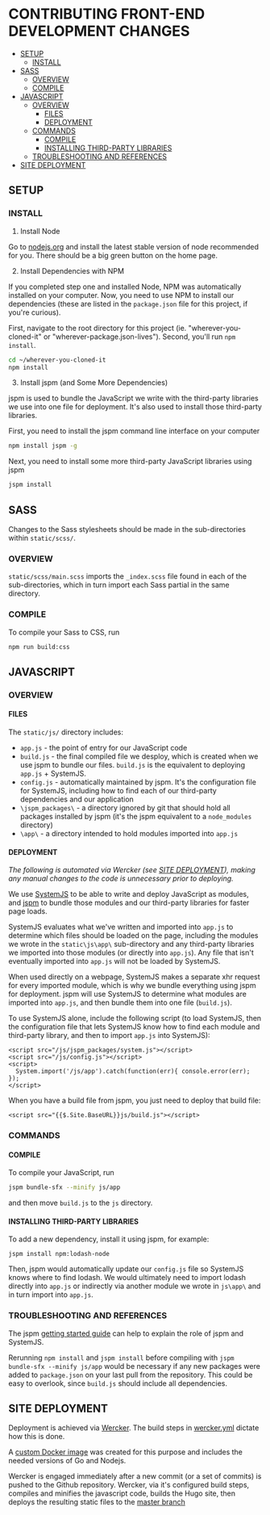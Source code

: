 # CONTRIBUTING FRONT-END DEVELOPMENT CHANGES

<!-- MDTOC maxdepth:6 firsth1:2 numbering:0 flatten:0 bullets:1 updateOnSave:1 -->

- [SETUP](#setup)   
   - [INSTALL](#install)   
- [SASS](#sass)   
   - [OVERVIEW](#overview)   
   - [COMPILE](#compile)   
- [JAVASCRIPT](#javascript)   
   - [OVERVIEW](#overview)   
      - [FILES](#files)   
      - [DEPLOYMENT](#deployment)   
   - [COMMANDS](#commands)   
      - [COMPILE](#compile)   
      - [INSTALLING THIRD-PARTY LIBRARIES](#installing-third-party-libraries)   
   - [TROUBLESHOOTING AND REFERENCES](#troubleshooting-and-references)   
- [SITE DEPLOYMENT](#site-deployment)   

<!-- /MDTOC -->

## SETUP

### INSTALL

1. Install Node

  Go to [nodejs.org](https://nodejs.org/en/) and install the latest stable version of node recommended for you. There should be a big green button on the home page.

2. Install Dependencies with NPM

  If you completed step one and installed Node, NPM was automatically installed on your computer. Now, you need to use NPM to install our dependencies (these are listed in the `package.json` file for this project, if you're curious).

  First, navigate to the root directory for this project (ie. "wherever-you-cloned-it" or "wherever-package.json-lives"). Second, you'll run `npm install`.

  ```sh
  cd ~/wherever-you-cloned-it
  npm install
  ```

3. Install jspm (and Some More Dependencies)

  jspm is used to bundle the JavaScript we write with the third-party libraries we use into one file for deployment. It's also used to install those third-party libraries.

  First, you need to install the jspm command line interface on your computer

  ```sh
  npm install jspm -g
  ```

  Next, you need to install some more third-party JavaScript libraries using jspm

  ```sh
  jspm install
  ```

## SASS

Changes to the Sass stylesheets should be made in the sub-directories within `static/scss/`.

### OVERVIEW

`static/scss/main.scss` imports the `_index.scss` file found in each of the sub-directories, which in turn import each Sass partial in the same directory.

### COMPILE

To compile your Sass to CSS, run

```sh
npm run build:css
```

## JAVASCRIPT

### OVERVIEW

#### FILES

The `static/js/` directory includes:

- `app.js` - the point of entry for our JavaScript code
- `build.js` - the final compiled file we desploy, which is created when we use jspm to bundle our files. `build.js` is the equivalent to deploying `app.js` + SystemJS.
- `config.js` - automatically maintained by jspm. It's the configuration file for SystemJS, including how to find each of our third-party dependencies and our application
- `\jspm_packages\` - a directory ignored by git that should hold all packages installed by jspm (it's the jspm equivalent to a `node_modules` directory)
- `\app\` - a directory intended to hold modules imported into `app.js`

#### DEPLOYMENT

_The following is automated via Wercker (see [SITE DEPLOYMENT](#site-deployment)), making any manual changes to the code is unnecessary prior to deploying._

We use [SystemJS](https://github.com/systemjs/systemjs) to be able to write and deploy JavaScript as modules, and [jspm](http://jspm.io/) to bundle those modules and our third-party libraries for faster page loads.

SystemJS evaluates what we've written and imported into `app.js` to determine which files should be loaded on the page, including the modules we wrote in the `static\js\app\` sub-directory and any third-party libraries we imported into those modules (or directly into `app.js`). Any file that isn't eventually imported into `app.js` will not be loaded by SystemJS.

When used directly on a webpage, SystemJS makes a separate xhr request for every imported module, which is why we bundle everything using jspm for deployment. jspm will use SystemJS to determine what modules are imported into `app.js`, and then bundle them into one file (`build.js`).

To use SystemJS alone, include the following script (to load SystemJS, then the configuration file that lets SystemJS know how to find each module and third-party library, and then to import `app.js` into SystemJS):

```ssh
<script src="/js/jspm_packages/system.js"></script>
<script src="/js/config.js"></script>
<script>
  System.import('/js/app').catch(function(err){ console.error(err); });
</script>
```

When you have a build file from jspm, you just need to deploy that build file:

```ssh
<script src="{{$.Site.BaseURL}}js/build.js"></script>
```

### COMMANDS

#### COMPILE

To compile your JavaScript, run

```sh
jspm bundle-sfx --minify js/app
```

and then move `build.js` to the `js` directory.

#### INSTALLING THIRD-PARTY LIBRARIES

To add a new dependency, install it using jspm, for example:

```ssh
jspm install npm:lodash-node
```

Then, jspm would automatically update our `config.js` file so SystemJS knows where to find lodash. We would ultimately need to import lodash directly into `app.js` or indirectly via another module we wrote in `js\app\` and in turn import into `app.js`.

### TROUBLESHOOTING AND REFERENCES

The jspm [getting started guide](http://jspm.io/docs/getting-started.html) can help to explain the role of jspm and SystemJS.

Rerunning `npm install` and `jspm install` before compiling with `jspm bundle-sfx --minify js/app` would be necessary if any new packages were added to `package.json` on your last pull from the repository. This could be easy to overlook, since `build.js` should include all dependencies.

## SITE DEPLOYMENT

Deployment is achieved via [Wercker](https://app.wercker.com/bppwrite/bppwrite.github.io). The build steps in [wercker.yml](wercker.yml) dictate how this is done.

A [custom Docker image](https://hub.docker.com/r/marcguyer/docker-golang-npm/) was created for this purpose and includes the needed versions of Go and Nodejs.

Wercker is engaged immediately after a new commit (or a set of commits) is pushed to the Github repository. Wercker, via it's configured build steps, compiles and minifies the javascript code, builds the Hugo site, then deploys the resulting static files to the [master branch](bppwrite/bppwrite.github.io/tree/master)
